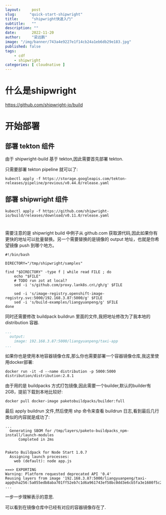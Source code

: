 ```yaml
---
layout:     post 
slug:      "quick-start-shipwright"
title:      "shipwright快速入门"
subtitle:   ""
description: ""
date:       2022-11-20
author:     "梁远鹏"
image: "/img/banner/743a4e9227e1f14cb24a1eb6db29e183.jpg"
published: false
tags:
    - cdf
    - shipwright
categories: [ cloudnative ]
---    
```


# 什么是shipwright

https://github.com/shipwright-io/build

# 开始部署

## 部署 tekton 组件

由于 shipwright-build 基于 tekton,因此需要首先部署 tekton.

只需要部署 tekton pipeline 就可以了:

```shell
kubectl apply -f https://storage.googleapis.com/tekton-releases/pipeline/previous/v0.44.0/release.yaml
```


## 部署 shipwright 组件

```shell
kubectl apply -f https://github.com/shipwright-io/build/releases/download/v0.11.0/release.yaml
```

# 

需要注意的是 shipwright build 中例子从 github.com 获取源代码,因此如果你有更快的地址可以批量替换。另一个需要替换的是镜像的 output 地址，也就是你希望镜像 push 到哪个地方。


```shell
#!/bin/bash

DIRECTORY="/tmp/shipwright/samples"

find "$DIRECTORY" -type f | while read FILE ; do
    echo "$FILE"
    # TODO run zot at local?
    sed -i 's/github.com/proxy.lank8s.cn\/gh/g' $FILE

    sed -i 's/image-registry.openshift-image-registry.svc:5000/192.168.3.87:5000/g' $FILE
    sed -i 's/build-examples/liangyuanpeng/g' $FILE
done
```

同时还需要修改 buildpack buildrun 里面的文件,我把地址修改为了我本地的 distribution 容器.

```yaml
...
  output:
    image: 192.168.3.87:5000/liangyuanpeng/taxi-app
...
```

如果你也是使用本地容器镜像仓库,那么你也需要部署一个容器镜像仓库,我这里使用docker部署:

```shell
docker run -it -d --name distribution -p 5000:5000 distribution/distribution:2.8.1
```

由于用的是 buildpacks 方式打包镜像,因此需要一个builder,默认的builder有2GB，提前下载到本地比较好:

```
docker pull docker-image paketobuildpacks/builder:full
```


最后 apply buildrun 文件,然后使用 shp 命令来查看 buildrun 日志,看到最后几行类似的内容就是成功了:
```shell
...
  Generating SBOM for /tmp/layers/paketo-buildpacks_npm-install/launch-modules
      Completed in 2ms


Paketo Buildpack for Node Start 1.0.7
  Assigning launch processes:
    web (default): node app.js

===> EXPORTING
Warning: Platform requested deprecated API '0.4'
Reusing layers from image '192.168.3.87:5000/liangyuanpeng/taxi-app@sha256:5a055edb8aba701ff52eb7c1d6a961743ef58bc0dd3e6cb5fa3e1600f5c2c5f8'
...
```

一步一步理解表示的意思.

可以看到在镜像仓库中已经有对应的容器镜像存在了.
